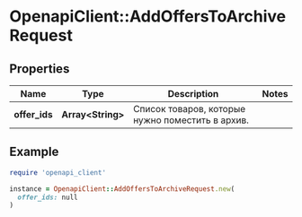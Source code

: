 # OpenapiClient::AddOffersToArchiveRequest

## Properties

| Name | Type | Description | Notes |
| ---- | ---- | ----------- | ----- |
| **offer_ids** | **Array&lt;String&gt;** | Список товаров, которые нужно поместить в архив. |  |

## Example

```ruby
require 'openapi_client'

instance = OpenapiClient::AddOffersToArchiveRequest.new(
  offer_ids: null
)
```

